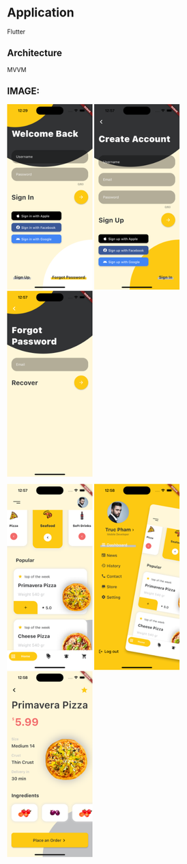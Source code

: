 # Application
Flutter

## Architecture
MVVM


## IMAGE:
<p float="left">
  <img src="https://github.com/TrucPham0502/flutter_mvvm/blob/master/images/1.png" width="200" />
  <img src="https://github.com/TrucPham0502/flutter_mvvm/blob/master/images/2.png" width="200" /> 
  <img src="https://github.com/TrucPham0502/flutter_mvvm/blob/master/images/3.png" width="200" />
</p>

<p float="left">
  <img src="https://github.com/TrucPham0502/flutter_mvvm/blob/master/images/4.png" width="200" />
  <img src="https://github.com/TrucPham0502/flutter_mvvm/blob/master/images/5.png" width="200" /> 
  <img src="https://github.com/TrucPham0502/flutter_mvvm/blob/master/images/6.png" width="200" />
</p>


